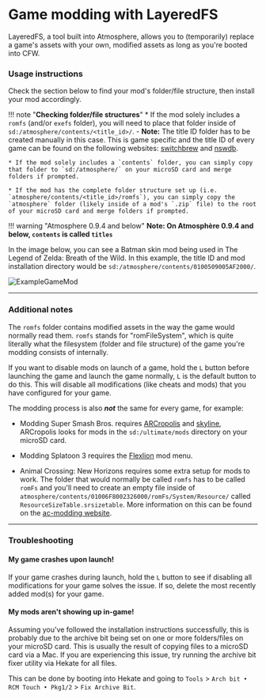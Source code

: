 # **Game modding with LayeredFS**

LayeredFS, a tool built into Atmosphere, allows you to (temporarily) replace a game's assets with your own, modified assets as long as you're booted into CFW.

### **Usage instructions**

Check the section below to find your mod's folder/file structure, then install your mod accordingly.

!!! note "**Checking folder/file structures**"
    * If the mod solely includes a `romfs` (and/or `exefs` folder), you will need to place that folder inside of `sd:/atmosphere/contents/<title_id>/`.
        - **Note:** The title ID folder has to be created manually in this case. This is game specific and the title ID of every game can be found on the following websites: [switchbrew](https://switchbrew.org/wiki/Title_list/Games) and [nswdb](https://nswdb.com/).

    * If the mod solely includes a `contents` folder, you can simply copy that folder to `sd:/atmosphere/` on your microSD card and merge folders if prompted.

    * If the mod has the complete folder structure set up (i.e. `atmosphere/contents/<title_id>/romfs`), you can simply copy the `atmosphere` folder (likely inside of a mod's `.zip` file) to the root of your microSD card and merge folders if prompted.

!!! warning "Atmosphere 0.9.4 and below"
    **Note: On Atmosphère 0.9.4 and below, `contents` is called `titles`**

In the image below, you can see a Batman skin mod being used in The Legend of Zelda: Breath of the Wild. In this example, the title ID and mod installation directory would be `sd:/atmosphere/contents/0100509005AF2000/`.

![ExampleGameMod](../extras/img/game_modding.jpg)


-----

### **Additional notes**

The `romfs` folder contains modified assets in the way the game would normally read them. `romfs` stands for "romFileSystem", which is quite literally what the filesystem (folder and file structure) of the game you're modding consists of internally.</br>

If you want to disable mods on launch of a game, hold the `L` button before launching the game and launch the game normally, `L` is the default button to do this. This will disable all modifications (like cheats and mods) that you have configured for your game.

The modding process is also ***not*** the same for every game, for example:

* Modding Super Smash Bros. requires [ARCropolis](https://github.com/Raytwo/ARCropolis) and [skyline](https://github.com/skyline-dev/skyline), ARCropolis looks for mods in the `sd:/ultimate/mods` directory on your microSD card.

* Modding Splatoon 3 requires the [Flexlion](https://flexlion.github.io/) mod menu.

* Animal Crossing: New Horizons requires some extra setup for mods to work. The folder that would normally be called `romfs` has to be called `romFs` and you'll need to create an empty file inside of `atmosphere/contents/01006F8002326000/romFs/System/Resource/` called `ResourceSizeTable.srsizetable`. More information on this can be found on the [ac-modding website](https://ac-modding.com/ACNH/mods.html).

-----

### **Troubleshooting**
#### **My game crashes upon launch!**
If your game crashes during launch, hold the `L` button to see if disabling all modifications for your game solves the issue. If so, delete the most recently added mod(s) for your game.

#### **My mods aren't showing up in-game!**
Assuming you've followed the installation instructions successfully, this is probably due to the archive bit being set on one or more folders/files on your microSD card. This is usually the result of copying files to a microSD card via a Mac. If you are experiencing this issue, try running the archive bit fixer utility via Hekate for all files.

This can be done by booting into Hekate and going to `Tools` > `Arch bit • RCM Touch • Pkg1/2` > `Fix Archive Bit`.
